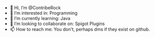 - 👋 Hi, I’m @ContribeRock
- 👀 I’m interested in: Programming
- 🌱 I’m currently learning: Java
- 💞️ I’m looking to collaborate on: Spigot Plugins
- 📫 How to reach me: You don't, perhaps dms if they exist on github.

<!---
ContribeRock/ContribeRock is a ✨ special ✨ repository because its `README.md` (this file) appears on your GitHub profile.
You can click the Preview link to take a look at your changes.
--->
